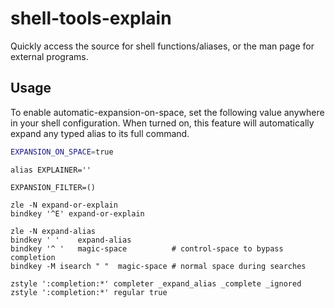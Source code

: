 # shell-tools-explain
Quickly access the source for shell functions/aliases, or the man page for external programs.

## Usage

To enable automatic-expansion-on-space, set the following value anywhere in your shell configuration. When turned on, this feature will automatically expand any typed alias to its full command.

```bash
EXPANSION_ON_SPACE=true
```


```
alias EXPLAINER=''
```

```
EXPANSION_FILTER=()
```


```
zle -N expand-or-explain
bindkey '^E' expand-or-explain

zle -N expand-alias
bindkey ' '    expand-alias
bindkey '^ '   magic-space          # control-space to bypass completion
bindkey -M isearch " "  magic-space # normal space during searches

zstyle ':completion:*' completer _expand_alias _complete _ignored
zstyle ':completion:*' regular true
```

